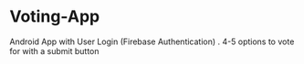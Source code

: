 # Voting-App
Android App with User Login (Firebase Authentication) . 4-5 options to vote for with a submit button
